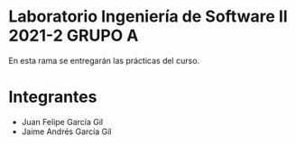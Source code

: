 # Laboratorio Ingeniería de Software II 2021-2 GRUPO A

En esta rama se entregarán las prácticas del curso.

# Integrantes
- Juan Felipe García Gil
- Jaime Andrés García Gil
